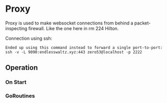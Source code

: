 # Proxy
Proxy is used to make websocket connections from behind a packet-inspecting
firewall. Like the one here in rm 224 Hilton. 

Connection using ssh:
```
Ended up using this command instead to forward a single port-to-port:
ssh -v -L 9090:endlesswaltz.xyz:443 zero53@localhost -p 2222
```

## Operation
### On Start

### GoRoutines
